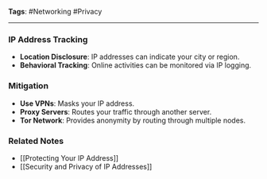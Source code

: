 **Tags**: #Networking #Privacy

---

### IP Address Tracking

- **Location Disclosure**: IP addresses can indicate your city or region.
- **Behavioral Tracking**: Online activities can be monitored via IP logging.

### Mitigation

- **Use VPNs**: Masks your IP address.
- **Proxy Servers**: Routes your traffic through another server.
- **Tor Network**: Provides anonymity by routing through multiple nodes.

### Related Notes

- [[Protecting Your IP Address]]
- [[Security and Privacy of IP Addresses]]